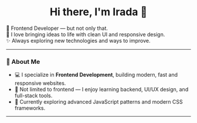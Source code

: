 <h1 align="center">Hi there, I'm Irada 👋</h1>

<p align="left">
  🌟 Frontend Developer — but not only that.<br>
  🎨 I love bringing ideas to life with clean UI and responsive design.<br>
  ✨ Always exploring new technologies and ways to improve.
</p>

---

### 🚀 About Me
- 💻 I specialize in **Frontend Development**, building modern, fast and responsive websites.
- 🔭 Not limited to frontend — I enjoy learning backend, UI/UX design, and full-stack tools.
- 🌱 Currently exploring advanced JavaScript patterns and modern CSS frameworks.

---

